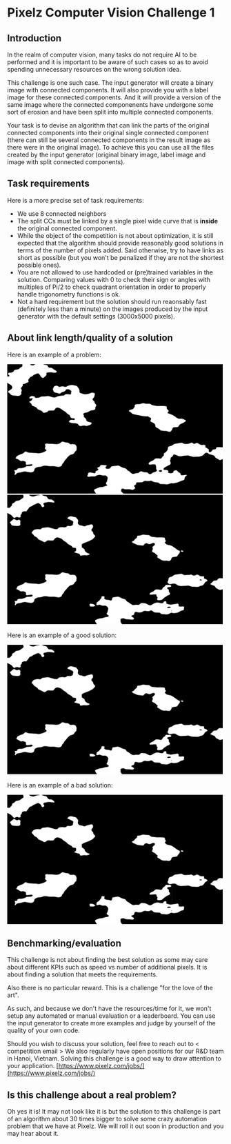 # Pixelz Computer Vision Challenge 1


##  Introduction
In the realm of computer vision, many tasks do not require AI to be performed and it is important to be aware of such cases so as to avoid spending unnecessary resources on the wrong solution idea.


This challenge is one such case. The input generator will create a binary image with connected components. It will also provide you with a label image for these connected components. And it will provide a version of the same image where the connected componenents have undergone some sort of erosion and have been split into multiple connected components.


Your task is to devise an algorithm that can link the parts of the original connected components into their original single connected component (there can still be several connected components in the result image as there were in the original image). To achieve this you can use all the files created by the input generator (original binary image, label image and image with split connected components).

## Task requirements
Here is a more precise set of task requirements:
- We use 8 connected neighbors
- The split CCs must be linked by a single pixel wide curve that is **inside** the original connected component.
- While the object of the competition is not about optimization, it is still expected that the algorithm should provide reasonably good solutions in terms of the number of pixels added. Said otherwise, try to have links as short as possible (but you won't be penalized if they are not the shortest possible ones).
- You are not allowed to use hardcoded or (pre)trained variables in the solution. Comparing values with 0 to check their sign or angles with multiples of Pi/2 to check quadrant orientation in order to properly handle trigonometry functions is ok.
- Not a hard requirement but the solution should run reaonsably fast (definitely less than a minute)
on the images produced by the input generator with the default settings (3000x5000 pixels).

## About link length/quality of a solution
Here is an example of a problem:

<img src="bin_mask.png" alt="original image" height="300" />  
<img src="bin_mask_split.png" alt="split image" height="300"/>

Here is an example of a good solution:

<img src="fixed_mask.png" alt="good solution image" height="300"/>  

Here is an example of a bad solution:

<img src="fixed_mask_bad.png" alt="bad solution image" height="300"/>  

## Benchmarking/evaluation
This challenge is not about finding the best solution as some may care about different KPIs such as speed vs number of additional pixels. It is about finding a solution that meets the requirements.

Also there is no particular reward. This is a challenge "for the love of the art".

As such, and because we don't have the resources/time for it, we won't setup any automated or manual evaluation or a leaderboard. You can use the input generator to create more examples and judge by yourself of the quality of your own code.

Should you wish to discuss your solution, feel free to reach out to < competition email >
We also regularly have open positions for our R&D team in Hanoi, Vietnam. Solving this challenge is a good way to draw attention to your application. [https://www.pixelz.com/jobs/](https://www.pixelz.com/jobs/)

## Is this challenge about a real problem?

Oh yes it is! It may not look like it is but the solution to this challenge is part of an algorithm about 30 times bigger to solve some crazy automation problem that we have at Pixelz. We will roll it out soon in production and you may hear about it.